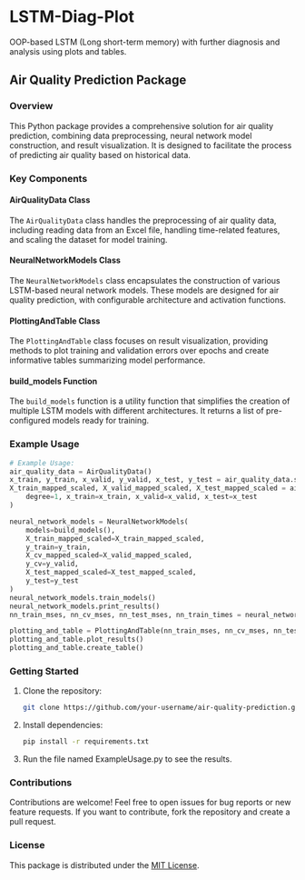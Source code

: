 # LSTM-Diag-Plot
OOP-based LSTM (Long short-term memory) with further diagnosis and analysis using plots and tables.


## Air Quality Prediction Package

### Overview

This Python package provides a comprehensive solution for air quality prediction, combining data preprocessing, neural network model construction, and result visualization. It is designed to facilitate the process of predicting air quality based on historical data.

### Key Components

#### AirQualityData Class

The `AirQualityData` class handles the preprocessing of air quality data, including reading data from an Excel file, handling time-related features, and scaling the dataset for model training.

#### NeuralNetworkModels Class

The `NeuralNetworkModels` class encapsulates the construction of various LSTM-based neural network models. These models are designed for air quality prediction, with configurable architecture and activation functions.

#### PlottingAndTable Class

The `PlottingAndTable` class focuses on result visualization, providing methods to plot training and validation errors over epochs and create informative tables summarizing model performance.

#### build_models Function

The `build_models` function is a utility function that simplifies the creation of multiple LSTM models with different architectures. It returns a list of pre-configured models ready for training.

### Example Usage

```python
# Example Usage:
air_quality_data = AirQualityData()
x_train, y_train, x_valid, y_valid, x_test, y_test = air_quality_data.split_data()
X_train_mapped_scaled, X_valid_mapped_scaled, X_test_mapped_scaled = air_quality_data.create_polynomial_features(
    degree=1, x_train=x_train, x_valid=x_valid, x_test=x_test
)

neural_network_models = NeuralNetworkModels(
    models=build_models(),
    X_train_mapped_scaled=X_train_mapped_scaled,
    y_train=y_train,
    X_cv_mapped_scaled=X_valid_mapped_scaled,
    y_cv=y_valid,
    X_test_mapped_scaled=X_test_mapped_scaled,
    y_test=y_test
)
neural_network_models.train_models()
neural_network_models.print_results()
nn_train_mses, nn_cv_mses, nn_test_mses, nn_train_times = neural_network_models.return_results()

plotting_and_table = PlottingAndTable(nn_train_mses, nn_cv_mses, nn_test_mses, nn_train_times)
plotting_and_table.plot_results()
plotting_and_table.create_table()
```

### Getting Started

1. Clone the repository:

    ```bash
    git clone https://github.com/your-username/air-quality-prediction.git
    ```

2. Install dependencies:

    ```bash
    pip install -r requirements.txt
    ```

3. Run the file named ExampleUsage.py to see the results.

### Contributions

Contributions are welcome! Feel free to open issues for bug reports or new feature requests. If you want to contribute, fork the repository and create a pull request.

### License

This package is distributed under the [MIT License](LICENSE).
